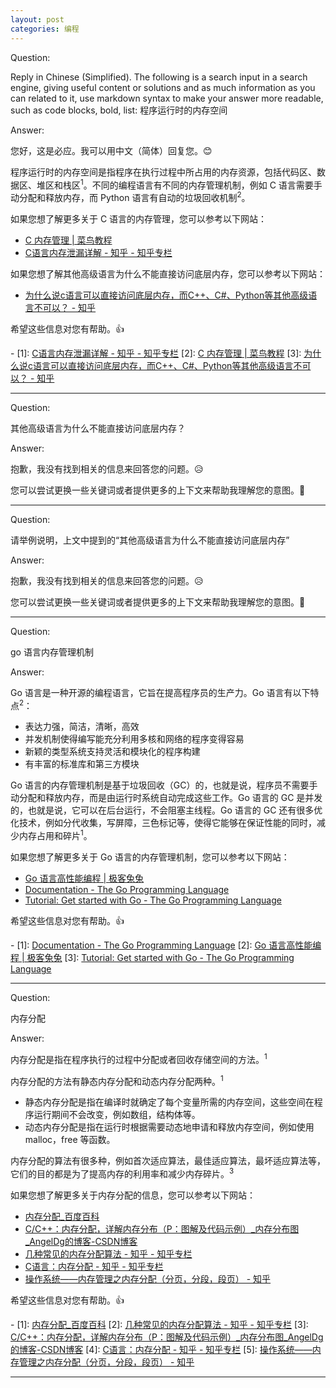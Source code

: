 ```yaml
---
layout: post
categories: 编程
---
```

Question:

Reply in Chinese (Simplified).
The following is a search input in a search engine, giving useful content or solutions and as much information as you can related to it, use markdown syntax to make your answer more readable, such as code blocks, bold, list:
程序运行时的内存空间

Answer:

您好，这是必应。我可以用中文（简体）回复您。😊

程序运行时的内存空间是指程序在执行过程中所占用的内存资源，包括代码区、数据区、堆区和栈区<sup>1</sup>。不同的编程语言有不同的内存管理机制，例如 C 语言需要手动分配和释放内存，而 Python 语言有自动的垃圾回收机制<sup>2</sup>。

如果您想了解更多关于 C 语言的内存管理，您可以参考以下网站：

- [C 内存管理 | 菜鸟教程](#2)
- [C语言内存泄漏详解 - 知乎 - 知乎专栏](#1)

如果您想了解其他高级语言为什么不能直接访问底层内存，您可以参考以下网站：

- [为什么说c语言可以直接访问底层内存，而C++、C#、Python等其他高级语言不可以？ - 知乎](#3)

希望这些信息对您有帮助。👍

\-
\[1]: [C语言内存泄漏详解 - 知乎 - 知乎专栏](https://zhuanlan.zhihu.com/p/336659625)
\[2]: [C 内存管理 | 菜鸟教程](https://www.runoob.com/cprogramming/c-memory-management.html)
\[3]: [为什么说c语言可以直接访问底层内存，而C++、C#、Python等其他高级语言不可以？ - 知乎](https://www.zhihu.com/question/38335680)

<hr/>

Question:

其他高级语言为什么不能直接访问底层内存？

Answer:

抱歉，我没有找到相关的信息来回答您的问题。😥

您可以尝试更换一些关键词或者提供更多的上下文来帮助我理解您的意图。🙏


<hr/>

Question:

请举例说明，上文中提到的“其他高级语言为什么不能直接访问底层内存”

Answer:

抱歉，我没有找到相关的信息来回答您的问题。😥

您可以尝试更换一些关键词或者提供更多的上下文来帮助我理解您的意图。🙏


<hr/>

Question:

go 语言内存管理机制

Answer:

Go 语言是一种开源的编程语言，它旨在提高程序员的生产力。Go 语言有以下特点<sup>2</sup>：

- 表达力强，简洁，清晰，高效
- 并发机制使得编写能充分利用多核和网络的程序变得容易
- 新颖的类型系统支持灵活和模块化的程序构建
- 有丰富的标准库和第三方模块

Go 语言的内存管理机制是基于垃圾回收（GC）的，也就是说，程序员不需要手动分配和释放内存，而是由运行时系统自动完成这些工作。Go 语言的 GC 是并发的，也就是说，它可以在后台运行，不会阻塞主线程。Go 语言的 GC 还有很多优化技术，例如分代收集，写屏障，三色标记等，使得它能够在保证性能的同时，减少内存占用和碎片<sup>1</sup>。

如果您想了解更多关于 Go 语言的内存管理机制，您可以参考以下网站：

- [Go 语言高性能编程 | 极客兔兔](#1)
- [Documentation - The Go Programming Language](#2)
- [Tutorial: Get started with Go - The Go Programming Language](#3)

希望这些信息对您有帮助。👍

\-
\[1]: [Documentation - The Go Programming Language](https://go.dev/doc/)
\[2]: [Go 语言高性能编程 | 极客兔兔](https://geektutu.com/post/high-performance-go.html)
\[3]: [Tutorial: Get started with Go - The Go Programming Language](https://go.dev/doc/tutorial/getting-started)

<hr/>

Question:

内存分配

Answer:

内存分配是指在程序执行的过程中分配或者回收存储空间的方法。<sup>1</sup>

内存分配的方法有静态内存分配和动态内存分配两种。<sup>1</sup>

- 静态内存分配是指在编译时就确定了每个变量所需的内存空间，这些空间在程序运行期间不会改变，例如数组，结构体等。
- 动态内存分配是指在运行时根据需要动态地申请和释放内存空间，例如使用 malloc，free 等函数。

内存分配的算法有很多种，例如首次适应算法，最佳适应算法，最坏适应算法等，它们的目的都是为了提高内存的利用率和减少内存碎片。<sup>3</sup>

如果您想了解更多关于内存分配的信息，您可以参考以下网站：

- [内存分配_百度百科](#1)
- [C/C++：内存分配，详解内存分布（P：图解及代码示例）_内存分布图_AngelDg的博客-CSDN博客](#2)
- [几种常见的内存分配算法 - 知乎 - 知乎专栏](#3)
- [C语言：内存分配 - 知乎 - 知乎专栏](#4)
- [操作系统——内存管理之内存分配（分页，分段，段页） - 知乎](#5)

希望这些信息对您有帮助。👍

\-
\[1]: [内存分配_百度百科](https://baike.baidu.com/item/%E5%86%85%E5%AD%98%E5%88%86%E9%85%8D)
\[2]: [几种常见的内存分配算法 - 知乎 - 知乎专栏](https://zhuanlan.zhihu.com/p/369972058)
\[3]: [C/C++：内存分配，详解内存分布（P：图解及代码示例）_内存分布图_AngelDg的博客-CSDN博客](https://blog.csdn.net/AngelDg/article/details/104871782)
\[4]: [C语言：内存分配 - 知乎 - 知乎专栏](https://zhuanlan.zhihu.com/p/52125577)
\[5]: [操作系统——内存管理之内存分配（分页，分段，段页） - 知乎](https://zhuanlan.zhihu.com/p/378625008)

<hr/>

